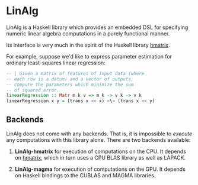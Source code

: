 LinAlg
======

LinAlg is a Haskell library which provides an embedded DSL for
specifying numeric linear algebra computations in a purely
functional manner.

Its interface is very much in the spirit of the Haskell library
[hmatrix](http://hackage.haskell.org/package/hmatrix).

For example, suppose we'd like to express parameter estimation
for ordinary least-squares linear regression:

```Haskell
-- | Given a matrix of features of input data (where
-- each row is a datum) and a vector of outputs,
-- compute the parameters which minimize the sum
-- of squared error.
linearRegression :: Matr m k v => m k -> v k -> v k
linearRegression x y = (trans x >< x) <\> (trans x >< y)
```

Backends
--------

LinAlg does not come with any backends. That is, it is
impossible to *execute* any computations with this library
alone. There are two backends available:

1. **LinAlg-hmatrix** for execution of computations on the CPU. It
depends on 
[hmatrix](http://hackage.haskell.org/package/hmatrix), which
in turn uses a CPU BLAS library as well as LAPACK.

2. **LinAlg-magma** for execution of computations on the GPU.
It depends on Haskell bindings to the CUBLAS and MAGMA
libraries.

